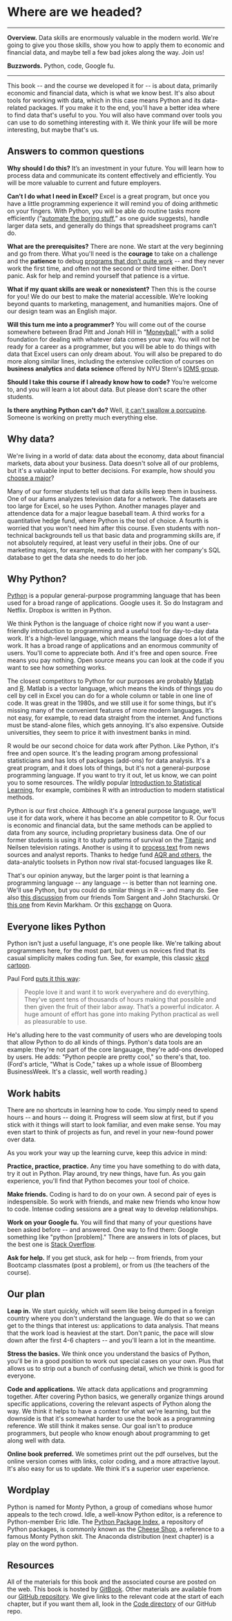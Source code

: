 # Where are we headed?

---

**Overview.**  Data skills are enormously valuable in the modern world.  We're going to give you those skills, show you how to apply them to economic and financial data, and maybe tell a few bad jokes along the way.  Join us!   

**Buzzwords.** Python, code, Google fu.  

---

This book -- and the course we developed it for -- is about data, primarily economic and financial data, which is what we know best. It's also about tools for working with data, which in this case means Python and its data-related packages.  If you make it to the end, you'll have a better idea where to find data that's useful to you.  You will also have command over tools you can use to do something interesting with it.  We think your life will be more interesting, but maybe that's us.  

## Answers to common questions 

**Why should I do this?**  It’s an investment in your future.  You will learn how to  process data and communicate its content effectively and efficiently.  You will be more valuable to current and future employers.   

**Can’t I do what I need in Excel?**  Excel is a great program, but once you have a little programming experience it will remind you of doing arithmetic on your fingers.  With Python, you will be able do routine tasks more efficiently (“[automate the boring stuff](https://automatetheboringstuff.com/),” as one guide suggests), handle larger data sets, and generally do things that spreadsheet programs can’t do.    

**What are the prerequisites?**  There are none.  We start at the very beginning and go from there.  What you'll need is the **courage** to take on a challenge and the **patience** to debug [programs that don’t quite work](http://junkcharts.typepad.com/numbersruleyourworld/2015/06/the-day-after-the-half-day-in-the-life-of-a-data-scientist.html) -- and they never work the first time, and often not the second or third time either.  Don't panic.  Ask for help and remind yourself that patience is a virtue. 

**What if my quant skills are weak or nonexistent?**  Then this is the course for you!  We do our best to make the material accessible.  We’re looking beyond quants to marketing, management, and humanities majors.  One of our design team was an English major.  

**Will this turn me into a programmer?**  You will come out of the course somewhere between Brad Pitt and Jonah Hill in “[Moneyball](http://www.imdb.com/title/tt1210166/)," with a solid foundation for dealing with whatever data comes your way.  You will not be ready for a career as a programmer, but you will be able to do things with data that Excel users can only dream about.  You will also be prepared to do more along similar lines, including the extensive collection of courses on **business analytics** and **data science** offered by NYU Stern's [IOMS group](http://www.stern.nyu.edu/experience-stern/about/departments-centers-initiatives/academic-departments/ioms-dept).  

**Should I take this course if I already know how to code?**  You’re welcome to, and you will learn a lot about data.  But please don’t scare the other students.  

**Is there anything Python can't do?**  Well, [it can't swallow a porcupine](http://www.telegraph.co.uk/news/worldnews/11697672/Python-chokes-to-death-after-eating-porcupine.html).  Someone is working on pretty much everything else.  

 
## Why data?  

We're living in a world of data: data about the economy, data about financial markets, data about your business.  Data doesn't solve all of our problems, but it's a valuable input to better decisions.  For example, how should you [choose a major](http://fivethirtyeight.com/features/the-economic-guide-to-picking-a-college-major/)?  

Many of our former students tell us that data skills keep them in business.  One of our alums analyzes television data for a network.  The datasets are too large for Excel, so he uses Python.  Another manages player and attendence data for a major league baseball team.  A third works for a quantitative hedge fund, where Python is the tool of choice.  A fourth is worried that you won't need him after this course. Even students with non-technical backgrounds tell us that basic data and programming skills are, if not absolutely required, at least very useful in their jobs.  One of our  marketing majors, for example, needs to interface with her company's SQL database to get the data she needs to do her job.  


## Why Python?   

[Python][10] is a popular general-purpose programming language that has been used for a broad range of applications. Google uses it.  So do Instagram and Netflix. Dropbox is written in Python.  

[10]: https://en.wikipedia.org/wiki/Python_(programming_language)

We think Python is the language of choice right now if you want a user-friendly introduction to programming and a useful tool for day-to-day data work.  It's a high-level language, which means the language does a lot of the work.  It has a  broad range of applications and an enormous community of users.  You'll come to appreciate both. And it's free and open source. Free means you pay nothing.  Open source means  you can look at the code if you want to see how something works.  

The closest competitors to Python for our purposes are probably [Matlab][1] and [R][2].  Matlab is a vector language, which means the kinds of things you do cell by cell in Excel you can do for a whole column or table in one line of code.  It was great in the 1980s, and we still use it for some things, but it's missing many of the convenient features of more modern languages.  It's not easy, for example, to read data straight from the internet. And functions must be stand-alone files, which gets annoying.  It's also expensive.  Outside universities, they seem to price it with investment banks in mind.  

[1]: https://en.wikipedia.org/wiki/MATLAB
[2]: https://en.wikipedia.org/?title=R_(programming_language)

R would be our second choice for data work after Python.  Like Python, it's free and open source. It's the leading program among professional statisticians and has lots of  packages (add-ons) for data analysis. It's a great program, and it does lots of things, but it's not a general-purpose programming language. If you want to try it out, let us know, we can point you to some resources. The wildly popular [Introduction to Statistical Learning](http://www-bcf.usc.edu/~gareth/ISL/), for example, combines R with an introduction to modern statistical methods. 

Python is our first choice.  Although it's a general purpose language, we'll use it for data work, where it has become an able competitor to R. Our focus is economic and financial data, but the same methods can be applied to data from any source, including proprietary business data.  One of our former students is using it to study patterns of survival on the [Titanic](http://www.kaggle.com/c/titanic-gettingStarted) and Neilsen television ratings. Another is using it to [process text](http://www.nltk.org/) from news sources and analyst reports.  Thanks to hedge fund [AQR and others](http://pandas.pydata.org/community.html#history-of-development), the data-analytic toolsets in Python now rival stat-focused languages like R.   

That's our opinion anyway, but the larger point is that learning a programming language -- any language -- is better than not learning one.  We'll use Python, but you could do similar things in R -- and many do.  See also [this discussion](http://quant-econ.net/about_lectures.html#how-about-other-languages) from our friends Tom Sargent and John Stachurski.  Or [this one](http://www.dataschool.io/python-or-r-for-data-science/) from Kevin Markham. Or this [exchange](http://www.quora.com/Which-is-better-for-data-analysis-R-or-Python) on Quora.


## Everyone likes Python 

Python isn't just a useful language, it's one people like.  We're talking about programmers here, for the most part, but even us novices find that its casual simplicity makes coding fun. See, for example, this classic [xkcd cartoon](https://xkcd.com/353/). 

Paul Ford [puts it this way](http://www.bloomberg.com/graphics/2015-paul-ford-what-is-code/):  

> People love it and want it to work everywhere and do everything. They’ve spent tens of thousands of hours making that possible and then given the fruit of their labor away. That’s a powerful indicator. A huge amount of effort has gone into making Python practical as well as pleasurable to use. 

He's alluding here to the vast community of users who are developing tools that allow Python to do all kinds of things.  Python's data tools are an example:  they're not part of the core langauage, they're add-ons developed by users.  He adds:  "Python people are pretty cool," so there's that, too. (Ford's article, "What is Code," takes up a whole issue of Bloomberg BusinessWeek.  It's a classic, well worth reading.)  



## Work habits

There are no shortcuts in learning how to code.  You simply need to spend hours -- and hours -- doing it.  Progress will seem slow at first, but if you stick with it things will start to look familiar, and even make sense. You may even start to think of projects as fun, and revel in your new-found power over data.  

As you work your way up the learning curve, keep this advice in mind:  

**Practice, practice, practice.**  Any time you have something to do with data, try it out in Python. Play around, try new things, have fun.  As you gain experience, you'll find that Python becomes your tool of choice.  

**Make friends.**  Coding is hard to do on your own.  A second pair of eyes is indespensible.  So work with friends, and make new friends who know how to code.  Intense coding sessions are a great way to develop relationships.  

**Work on your Google fu.**  You will find that many of your questions have been asked before -- and answered.  One way to find them:  Google something like "python [problem]."  There are answers in lots of places, but the best one is [Stack Overflow](http://stackoverflow.com/questions/tagged/python).  

**Ask for help.**  If you get stuck, ask for help -- from friends, from your Bootcamp classmates (post a problem), or from us (the teachers of the course).  


## Our plan 

**Leap in.** We start quickly, which will seem like being dumped in a foreign country where you don't understand the language.  We do that so we can get to the things that interest us:  applications to data analysis.  That means that the work load is heaviest at the start.  Don't panic, the pace will slow down after the first 4-6 chapters -- and you'll learn a lot in the meantime.  

**Stress the basics.**  We think once you understand the basics of Python, you'll be in a good position to work out special cases on your own.  Plus that allows us to strip out a bunch of confusing detail, which we think is good for everyone.  

**Code and applications.**  We attack data applications and programming together.  After covering Python basics, we generally organize things around specific applications, covering the relevant aspects of Python along the way.  We think it helps to have a context for what we're learning, but the downside is that it's somewhat harder to use the book as a programming reference.  We still think it makes sense.  Our goal isn't to produce programmers, but people who know enough about programming to get along well with data.  

**Online book preferred.**  We sometimes print out the pdf ourselves, but the online version comes with links, color coding, and a more attractive layout. It's also easy for us to update. We think it's a superior user experience. 


## Wordplay

Python is named for Monty Python, a group of comedians whose humor appeals to the tech crowd.  Idle, a well-know Python editor, is a reference to Python-member Eric Idle.  The [Python Package Index](https://pypi.python.org/pypi), a repository of Python packages, is commonly known as the [Cheese Shop](http://youtu.be/PPN3KTtrnZM), a reference to a famous Monty Python skit.  The Anaconda distribution (next chapter) is a play on the word python.  


## Resources 

All of the materials for this book and the associated course are posted on the web.  This book is hosted by [GitBook](https://www.gitbook.com/book/davebackus/test/details).  Other materials are available from our [GitHub repository](https://github.com/DaveBackus/Data_Bootcamp).  We give links to the relevant code at the start of each chapter, but if you want them all, look in the [Code directory](https://github.com/DaveBackus/Data_Bootcamp/tree/master/Code) of our GitHub repo.  


<!-- ## References ?? --> 

